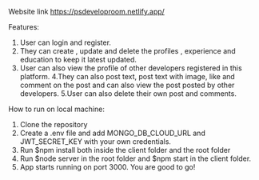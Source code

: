 Website link https://psdeveloproom.netlify.app/

Features:
1. User can login and register.
2. They can create , update and delete the profiles , experience
and education to keep it latest updated.
3. User can also view the profile of other developers registered
in this platform.
4.They can also post text, post text with image, like and comment on 
the post and can also view the post posted by other developers.
5.User can also delete their own post and comments.

How to run on local machine:
1. Clone the repository
2. Create a .env file and add MONGO_DB_CLOUD_URL and JWT_SECRET_KEY
with your own credentials.
3. Run $npm install both inside the client folder and the root folder
4. Run $node server in the root folder and $npm start in the client
folder.
5. App starts running on port 3000. You are good to go!



